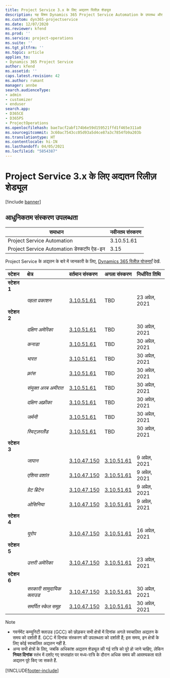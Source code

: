 ```yaml
---
title: Project Service 3.x के लिए अद्यतन रिलीज़ शेड्यूल
description: यह विषय Dynamics 365 Project Service Automation के उपलब्ध और आगामी रिलीज़ के बारे में जानकारी प्रदान करता है.
ms.custom: dyn365-projectservice
ms.date: 12/07/2020
ms.reviewer: kfend
ms.prod: ''
ms.service: project-operations
ms.suite: ''
ms.tgt_pltfrm: ''
ms.topic: article
applies_to:
- Dynamics 365 Project Service
author: kfend
ms.assetid: ''
caps.latest.revision: 42
ms.author: rumant
manager: annbe
search.audienceType:
- admin
- customizer
- enduser
search.app:
- D365CE
- D365PS
- ProjectOperations
ms.openlocfilehash: bae7acf2abf174b6e59d159521ffd1f465e311a0
ms.sourcegitcommit: 3c60ac7543cc05d93a5d4ce87a3c7854fb9a203b
ms.translationtype: HT
ms.contentlocale: hi-IN
ms.lasthandoff: 04/05/2021
ms.locfileid: "5854387"
---
```

# <a name="update-release-schedule-for-project-service-3x"></a>Project Service 3.x के लिए अद्यतन रिलीज़ शेड्यूल

[!include [banner](../includes/psa-now-project-operations.md)]

## <a name="latest-version-availability"></a>आधुनिकतम संस्करण उपलब्धता

| समाधान  | नवीनतम संस्करण |
|-------|----|
| Project Service Automation    | 3.10.51.61 |
| Project Service Automation डेस्कटॉप ऐड-इन                | 3.15          |

Project Service के अद्यतन के बारे में जानकारी के लिए, [Dynamics 365 रिलीज़ योजनाएँ](https://docs.microsoft.com/dynamics365/release-plans/) देखें. 

| स्टेशन  | क्षेत्र | वर्तमान संस्करण | अगला संस्करण |  निर्धारित तिथि
| :---   | :---   | :---   | :---   |:---   |         
|<strong>स्टेशन 1</strong> | |  |  | |
| | <i>पहला प्रकाशन</i> | [3.10.51.61](whats-new-ur-30.md) | TBD | 23 अप्रेल, 2021
|<strong>स्टेशन 2</strong> | |  |  | |
| | <i>दक्षिण अमेरिका</i> | [3.10.51.61](whats-new-ur-30.md) | TBD | 30 अप्रेल, 2021
| | <i>कनाडा</i> | [3.10.51.61](whats-new-ur-30.md) | TBD | 30 अप्रेल, 2021
| | <i>भारत</i> | [3.10.51.61](whats-new-ur-30.md) | TBD | 30 अप्रेल, 2021
| | <i>फ़्रांस</i> | [3.10.51.61](whats-new-ur-30.md) | TBD | 30 अप्रेल, 2021
| | <i>संयुक्त अरब अमीरात</i> | [3.10.51.61](whats-new-ur-30.md) | TBD | 30 अप्रेल, 2021
| | <i>दक्षिण अफ़्रीका</i> | [3.10.51.61](whats-new-ur-30.md) | TBD | 30 अप्रेल, 2021
| | <i>जर्मनी</i> | [3.10.51.61](whats-new-ur-30.md) | TBD | 30 अप्रेल, 2021
| | <i>स्विट्ज़रलैंड</i> | [3.10.51.61](whats-new-ur-30.md) | TBD | 30 अप्रेल, 2021
|<strong>स्टेशन 3</strong> | |  |  | |
| | <i>जापान</i> | [3.10.47.150](whats-new-ur-29-5.md) | [3.10.51.61](whats-new-ur-30.md) | 9 अप्रेल, 2021
| | <i>एशिया प्रशांत</i> | [3.10.47.150](whats-new-ur-29-5.md) | [3.10.51.61](whats-new-ur-30.md) | 9 अप्रेल, 2021
| | <i>ग्रेट ब्रिटेन</i> | [3.10.47.150](whats-new-ur-29-5.md) | [3.10.51.61](whats-new-ur-30.md) | 9 अप्रेल, 2021
| | <i>ओसिनिया</i> | [3.10.47.150](whats-new-ur-29-5.md) | [3.10.51.61](whats-new-ur-30.md) | 9 अप्रेल, 2021
|<strong>स्टेशन 4</strong> | |  |  | |
| | <i>यूरोप</i> | [3.10.47.150](whats-new-ur-29-5.md) | [3.10.51.61](whats-new-ur-30.md) | 16 अप्रेल, 2021
|<strong>स्टेशन 5</strong> | |  |  | |
| | <i>उत्तरी अमेरिका</i> | [3.10.47.150](whats-new-ur-29-5.md) | [3.10.51.61](whats-new-ur-30.md) | 23 अप्रेल, 2021
|<strong>स्टेशन 6</strong> | |  |  | |
| | <i>सरकारी सामुदायिक क्लाउड</i> | [3.10.47.150](whats-new-ur-29-5.md) | [3.10.51.61](whats-new-ur-30.md) | 30 अप्रेल, 2021
| | <i>समर्पित स्केल समूह</i> | [3.10.47.150](whats-new-ur-29-5.md) | [3.10.51.61](whats-new-ur-30.md) | 30 अप्रेल, 2021

>[!Note]
> - गवर्नमेंट कम्युनिटी क्लाउड (GCC) को छोड़कर सभी क्षेत्रों में दिनांक अगले स्वचालित अद्यतन के समय को दर्शाती हैं. GCC में दिनांक संस्करण की उपलब्धता को दर्शाती हैं; इस समय, इन क्षेत्रों के लिए कोई स्वचालित अद्यतन नहीं है.
> - अन्य सभी क्षेत्रों के लिए, जबकि अधिकांश अद्यतन शेड्यूल की गई रात्रि को पूरे हो जाने चाहिए, लेकिन **नियत दिनांक** स्तंभ में दर्शाए गए सप्ताहांत पर मध्य-रात्रि के दौरान अधिक समय की आवश्यकता वाले अद्यतन पूरे किए जा सकते हैं.


[!INCLUDE[footer-include](../includes/footer-banner.md)]
